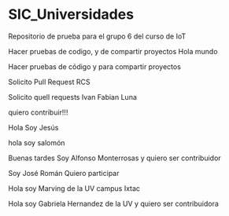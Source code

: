 # SIC_Universidades

Repositorio de prueba para el grupo 6 del curso de IoT

Hacer pruebas de codigo, y de compartir proyectos
Hola mundo

Hacer pruebas de código y para compartir proyectos


Solicito Pull Request RCS


Solicito quell requests Ivan Fabian Luna


quiero contribuir!!!

Hola Soy Jesús 

hola soy salomón 

Buenas tardes Soy Alfonso Monterrosas y quiero ser contribuidor


Soy José Román Quiero participar


Hola soy Marving de la UV campus Ixtac

Hola soy Gabriela Hernandez de la UV y quiero ser contribuidora

